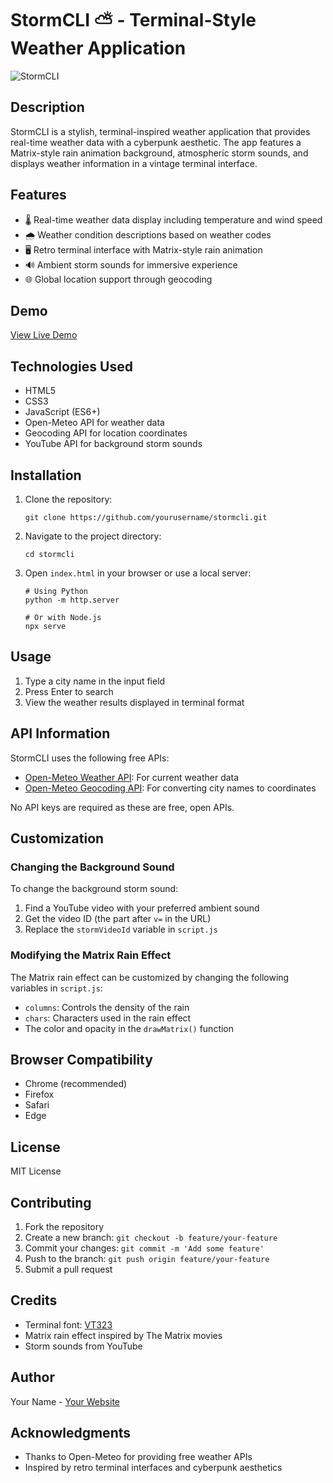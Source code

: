 # StormCLI ⛅ - Terminal-Style Weather Application

![StormCLI](https://github.com/user-attachments/assets/39e4531c-989d-4fd8-ae11-156703ddf99d)


## Description

StormCLI is a stylish, terminal-inspired weather application that provides real-time weather data with a cyberpunk aesthetic. The app features a Matrix-style rain animation background, atmospheric storm sounds, and displays weather information in a vintage terminal interface.

## Features

- 🌡️ Real-time weather data display including temperature and wind speed
- 🌧️ Weather condition descriptions based on weather codes
- 🖥️ Retro terminal interface with Matrix-style rain animation
- 🔊 Ambient storm sounds for immersive experience
- 🌐 Global location support through geocoding

## Demo

[View Live Demo](https://storm-cli-thebadassprogrammers-projects.vercel.app/)

## Technologies Used

- HTML5
- CSS3
- JavaScript (ES6+)
- Open-Meteo API for weather data
- Geocoding API for location coordinates
- YouTube API for background storm sounds

## Installation

1. Clone the repository:
   ```
   git clone https://github.com/yourusername/stormcli.git
   ```

2. Navigate to the project directory:
   ```
   cd stormcli
   ```

3. Open `index.html` in your browser or use a local server:
   ```
   # Using Python
   python -m http.server
   
   # Or with Node.js
   npx serve
   ```

## Usage

1. Type a city name in the input field
2. Press Enter to search
3. View the weather results displayed in terminal format

## API Information

StormCLI uses the following free APIs:

- [Open-Meteo Weather API](https://open-meteo.com/): For current weather data
- [Open-Meteo Geocoding API](https://open-meteo.com/): For converting city names to coordinates

No API keys are required as these are free, open APIs.

## Customization

### Changing the Background Sound

To change the background storm sound:
1. Find a YouTube video with your preferred ambient sound
2. Get the video ID (the part after `v=` in the URL)
3. Replace the `stormVideoId` variable in `script.js`

### Modifying the Matrix Rain Effect

The Matrix rain effect can be customized by changing the following variables in `script.js`:
- `columns`: Controls the density of the rain
- `chars`: Characters used in the rain effect
- The color and opacity in the `drawMatrix()` function

## Browser Compatibility

- Chrome (recommended)
- Firefox
- Safari
- Edge

## License

MIT License

## Contributing

1. Fork the repository
2. Create a new branch: `git checkout -b feature/your-feature`
3. Commit your changes: `git commit -m 'Add some feature'`
4. Push to the branch: `git push origin feature/your-feature`
5. Submit a pull request

## Credits

- Terminal font: [VT323](https://fonts.cdnfonts.com/css/vt323)
- Matrix rain effect inspired by The Matrix movies
- Storm sounds from YouTube

## Author

Your Name - [Your Website](https://yourwebsite.com)

## Acknowledgments

- Thanks to Open-Meteo for providing free weather APIs
- Inspired by retro terminal interfaces and cyberpunk aesthetics

